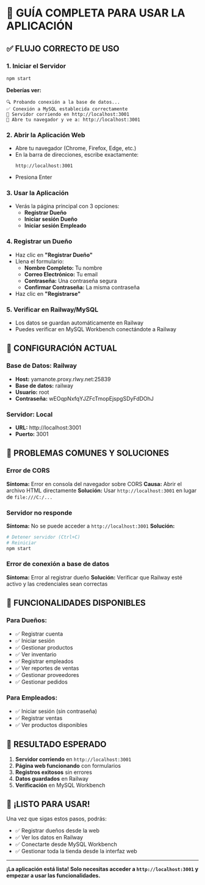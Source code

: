 # 🎯 GUÍA COMPLETA PARA USAR LA APLICACIÓN

## ✅ FLUJO CORRECTO DE USO

### 1. **Iniciar el Servidor**
```bash
npm start
```

**Deberías ver:**
```
🔍 Probando conexión a la base de datos...
✅ Conexión a MySQL establecida correctamente
🚀 Servidor corriendo en http://localhost:3001
📱 Abre tu navegador y ve a: http://localhost:3001
```

### 2. **Abrir la Aplicación Web**
- Abre tu navegador (Chrome, Firefox, Edge, etc.)
- En la barra de direcciones, escribe exactamente:
  ```
  http://localhost:3001
  ```
- Presiona Enter

### 3. **Usar la Aplicación**
- Verás la página principal con 3 opciones:
  - **Registrar Dueño**
  - **Iniciar sesión Dueño**
  - **Iniciar sesión Empleado**

### 4. **Registrar un Dueño**
- Haz clic en **"Registrar Dueño"**
- Llena el formulario:
  - **Nombre Completo:** Tu nombre
  - **Correo Electrónico:** Tu email
  - **Contraseña:** Una contraseña segura
  - **Confirmar Contraseña:** La misma contraseña
- Haz clic en **"Registrarse"**

### 5. **Verificar en Railway/MySQL**
- Los datos se guardan automáticamente en Railway
- Puedes verificar en MySQL Workbench conectándote a Railway

## 🔧 CONFIGURACIÓN ACTUAL

### **Base de Datos:** Railway
- **Host:** yamanote.proxy.rlwy.net:25839
- **Base de datos:** railway
- **Usuario:** root
- **Contraseña:** wEOqpNxfqYJZFcTmopEjspgSDyFdDOhJ

### **Servidor:** Local
- **URL:** http://localhost:3001
- **Puerto:** 3001

## 🚨 PROBLEMAS COMUNES Y SOLUCIONES

### **Error de CORS**
**Síntoma:** Error en consola del navegador sobre CORS
**Causa:** Abrir el archivo HTML directamente
**Solución:** Usar `http://localhost:3001` en lugar de `file:///C:/...`

### **Servidor no responde**
**Síntoma:** No se puede acceder a `http://localhost:3001`
**Solución:**
```bash
# Detener servidor (Ctrl+C)
# Reiniciar
npm start
```

### **Error de conexión a base de datos**
**Síntoma:** Error al registrar dueño
**Solución:** Verificar que Railway esté activo y las credenciales sean correctas

## 📱 FUNCIONALIDADES DISPONIBLES

### **Para Dueños:**
- ✅ Registrar cuenta
- ✅ Iniciar sesión
- ✅ Gestionar productos
- ✅ Ver inventario
- ✅ Registrar empleados
- ✅ Ver reportes de ventas
- ✅ Gestionar proveedores
- ✅ Gestionar pedidos

### **Para Empleados:**
- ✅ Iniciar sesión (sin contraseña)
- ✅ Registrar ventas
- ✅ Ver productos disponibles

## 🎯 RESULTADO ESPERADO

1. **Servidor corriendo** en `http://localhost:3001`
2. **Página web funcionando** con formularios
3. **Registros exitosos** sin errores
4. **Datos guardados** en Railway
5. **Verificación** en MySQL Workbench

## 🚀 ¡LISTO PARA USAR!

Una vez que sigas estos pasos, podrás:
- ✅ Registrar dueños desde la web
- ✅ Ver los datos en Railway
- ✅ Conectarte desde MySQL Workbench
- ✅ Gestionar toda la tienda desde la interfaz web

---

**¡La aplicación está lista! Solo necesitas acceder a `http://localhost:3001` y empezar a usar las funcionalidades.** 